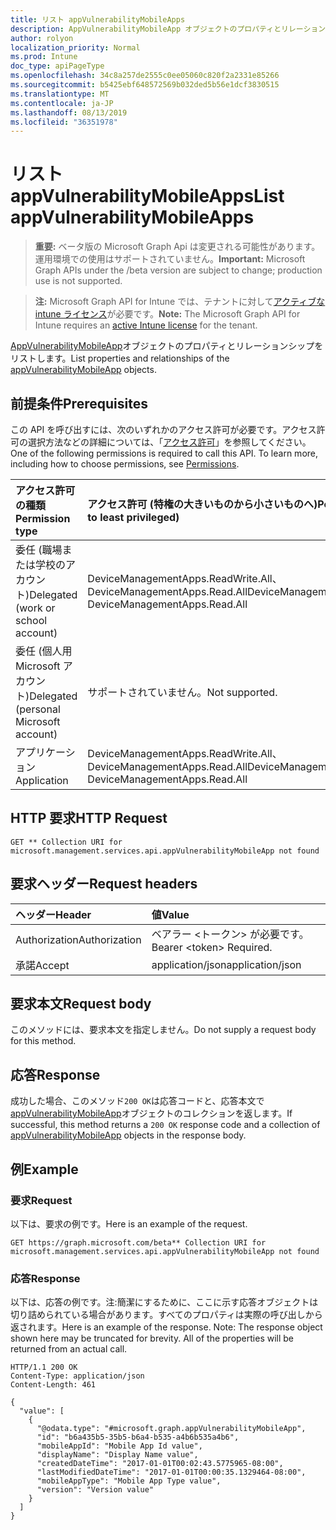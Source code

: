 ```yaml
---
title: リスト appVulnerabilityMobileApps
description: AppVulnerabilityMobileApp オブジェクトのプロパティとリレーションシップをリストします。
author: rolyon
localization_priority: Normal
ms.prod: Intune
doc_type: apiPageType
ms.openlocfilehash: 34c8a257de2555c0ee05060c820f2a2331e85266
ms.sourcegitcommit: b5425ebf648572569b032ded5b56e1dcf3830515
ms.translationtype: MT
ms.contentlocale: ja-JP
ms.lasthandoff: 08/13/2019
ms.locfileid: "36351978"
---
```

# <a name="list-appvulnerabilitymobileapps"></a><span data-ttu-id="30d93-103">リスト appVulnerabilityMobileApps</span><span class="sxs-lookup"><span data-stu-id="30d93-103">List appVulnerabilityMobileApps</span></span>

> <span data-ttu-id="30d93-104">**重要:** ベータ版の Microsoft Graph Api は変更される可能性があります。運用環境での使用はサポートされていません。</span><span class="sxs-lookup"><span data-stu-id="30d93-104">**Important:** Microsoft Graph APIs under the /beta version are subject to change; production use is not supported.</span></span>

> <span data-ttu-id="30d93-105">**注:** Microsoft Graph API for Intune では、テナントに対して[アクティブな intune ライセンス](https://go.microsoft.com/fwlink/?linkid=839381)が必要です。</span><span class="sxs-lookup"><span data-stu-id="30d93-105">**Note:** The Microsoft Graph API for Intune requires an [active Intune license](https://go.microsoft.com/fwlink/?linkid=839381) for the tenant.</span></span>

<span data-ttu-id="30d93-106">[AppVulnerabilityMobileApp](../resources/intune-partnerintegration-appvulnerabilitymobileapp.md)オブジェクトのプロパティとリレーションシップをリストします。</span><span class="sxs-lookup"><span data-stu-id="30d93-106">List properties and relationships of the [appVulnerabilityMobileApp](../resources/intune-partnerintegration-appvulnerabilitymobileapp.md) objects.</span></span>

## <a name="prerequisites"></a><span data-ttu-id="30d93-107">前提条件</span><span class="sxs-lookup"><span data-stu-id="30d93-107">Prerequisites</span></span>
<span data-ttu-id="30d93-p101">この API を呼び出すには、次のいずれかのアクセス許可が必要です。アクセス許可の選択方法などの詳細については、「[アクセス許可](/graph/permissions-reference)」を参照してください。</span><span class="sxs-lookup"><span data-stu-id="30d93-p101">One of the following permissions is required to call this API. To learn more, including how to choose permissions, see [Permissions](/graph/permissions-reference).</span></span>

|<span data-ttu-id="30d93-110">アクセス許可の種類</span><span class="sxs-lookup"><span data-stu-id="30d93-110">Permission type</span></span>|<span data-ttu-id="30d93-111">アクセス許可 (特権の大きいものから小さいものへ)</span><span class="sxs-lookup"><span data-stu-id="30d93-111">Permissions (from most to least privileged)</span></span>|
|:---|:---|
|<span data-ttu-id="30d93-112">委任 (職場または学校のアカウント)</span><span class="sxs-lookup"><span data-stu-id="30d93-112">Delegated (work or school account)</span></span>|<span data-ttu-id="30d93-113">DeviceManagementApps.ReadWrite.All、DeviceManagementApps.Read.All</span><span class="sxs-lookup"><span data-stu-id="30d93-113">DeviceManagementApps.ReadWrite.All, DeviceManagementApps.Read.All</span></span>|
|<span data-ttu-id="30d93-114">委任 (個人用 Microsoft アカウント)</span><span class="sxs-lookup"><span data-stu-id="30d93-114">Delegated (personal Microsoft account)</span></span>|<span data-ttu-id="30d93-115">サポートされていません。</span><span class="sxs-lookup"><span data-stu-id="30d93-115">Not supported.</span></span>|
|<span data-ttu-id="30d93-116">アプリケーション</span><span class="sxs-lookup"><span data-stu-id="30d93-116">Application</span></span>|<span data-ttu-id="30d93-117">DeviceManagementApps.ReadWrite.All、DeviceManagementApps.Read.All</span><span class="sxs-lookup"><span data-stu-id="30d93-117">DeviceManagementApps.ReadWrite.All, DeviceManagementApps.Read.All</span></span>|

## <a name="http-request"></a><span data-ttu-id="30d93-118">HTTP 要求</span><span class="sxs-lookup"><span data-stu-id="30d93-118">HTTP Request</span></span>
<!-- {
  "blockType": "ignored"
}
-->
``` http
GET ** Collection URI for microsoft.management.services.api.appVulnerabilityMobileApp not found
```

## <a name="request-headers"></a><span data-ttu-id="30d93-119">要求ヘッダー</span><span class="sxs-lookup"><span data-stu-id="30d93-119">Request headers</span></span>
|<span data-ttu-id="30d93-120">ヘッダー</span><span class="sxs-lookup"><span data-stu-id="30d93-120">Header</span></span>|<span data-ttu-id="30d93-121">値</span><span class="sxs-lookup"><span data-stu-id="30d93-121">Value</span></span>|
|:---|:---|
|<span data-ttu-id="30d93-122">Authorization</span><span class="sxs-lookup"><span data-stu-id="30d93-122">Authorization</span></span>|<span data-ttu-id="30d93-123">ベアラー &lt;トークン&gt; が必要です。</span><span class="sxs-lookup"><span data-stu-id="30d93-123">Bearer &lt;token&gt; Required.</span></span>|
|<span data-ttu-id="30d93-124">承諾</span><span class="sxs-lookup"><span data-stu-id="30d93-124">Accept</span></span>|<span data-ttu-id="30d93-125">application/json</span><span class="sxs-lookup"><span data-stu-id="30d93-125">application/json</span></span>|

## <a name="request-body"></a><span data-ttu-id="30d93-126">要求本文</span><span class="sxs-lookup"><span data-stu-id="30d93-126">Request body</span></span>
<span data-ttu-id="30d93-127">このメソッドには、要求本文を指定しません。</span><span class="sxs-lookup"><span data-stu-id="30d93-127">Do not supply a request body for this method.</span></span>

## <a name="response"></a><span data-ttu-id="30d93-128">応答</span><span class="sxs-lookup"><span data-stu-id="30d93-128">Response</span></span>
<span data-ttu-id="30d93-129">成功した場合、このメソッド`200 OK`は応答コードと、応答本文で[appVulnerabilityMobileApp](../resources/intune-partnerintegration-appvulnerabilitymobileapp.md)オブジェクトのコレクションを返します。</span><span class="sxs-lookup"><span data-stu-id="30d93-129">If successful, this method returns a `200 OK` response code and a collection of [appVulnerabilityMobileApp](../resources/intune-partnerintegration-appvulnerabilitymobileapp.md) objects in the response body.</span></span>

## <a name="example"></a><span data-ttu-id="30d93-130">例</span><span class="sxs-lookup"><span data-stu-id="30d93-130">Example</span></span>

### <a name="request"></a><span data-ttu-id="30d93-131">要求</span><span class="sxs-lookup"><span data-stu-id="30d93-131">Request</span></span>
<span data-ttu-id="30d93-132">以下は、要求の例です。</span><span class="sxs-lookup"><span data-stu-id="30d93-132">Here is an example of the request.</span></span>
``` http
GET https://graph.microsoft.com/beta** Collection URI for microsoft.management.services.api.appVulnerabilityMobileApp not found
```

### <a name="response"></a><span data-ttu-id="30d93-133">応答</span><span class="sxs-lookup"><span data-stu-id="30d93-133">Response</span></span>
<span data-ttu-id="30d93-p102">以下は、応答の例です。注:簡潔にするために、ここに示す応答オブジェクトは切り詰められている場合があります。すべてのプロパティは実際の呼び出しから返されます。</span><span class="sxs-lookup"><span data-stu-id="30d93-p102">Here is an example of the response. Note: The response object shown here may be truncated for brevity. All of the properties will be returned from an actual call.</span></span>
``` http
HTTP/1.1 200 OK
Content-Type: application/json
Content-Length: 461

{
  "value": [
    {
      "@odata.type": "#microsoft.graph.appVulnerabilityMobileApp",
      "id": "b6a435b5-35b5-b6a4-b535-a4b6b535a4b6",
      "mobileAppId": "Mobile App Id value",
      "displayName": "Display Name value",
      "createdDateTime": "2017-01-01T00:02:43.5775965-08:00",
      "lastModifiedDateTime": "2017-01-01T00:00:35.1329464-08:00",
      "mobileAppType": "Mobile App Type value",
      "version": "Version value"
    }
  ]
}
```






